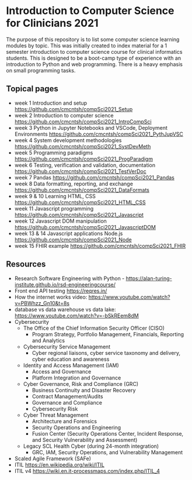 # Introduction to Computer Science for Clinicians 2021

The purpose of this repository is to list some computer science learning modules by topic. This was initially created to index material for a 1 semester introduction to computer science course for clinical informatics students. This is designed to be a boot-camp type of experience with an introduction to Python and web programming. There is a heavy emphasis on small programming tasks.

## Topical pages

* week 1 Introduction and setup https://github.com/cmcntsh/compSci2021_Setup
* week 2 Introduction to computer science https://github.com/cmcntsh/compSci2021_IntroCompSci
* week 3 Python in Jupyter Notebooks and VSCode, Deployment Environments https://github.com/cmcntsh/compSci2021_PythJupVSC
* week 4 System development methodologies https://github.com/cmcntsh/compSci2021_SystDevMeth
* week 5 Programming paradigms https://github.com/cmcntsh/compSci2021_ProgParadigm
* week 6 Testing, verification and validation, documentation https://github.com/cmcntsh/compSci2021_TestVerDoc
* week 7 Pandas https://github.com/cmcntsh/compSci2021_Pandas
* week 8 Data formatting, reporting, and exchange https://github.com/cmcntsh/compSci2021_DataFormats
* week 9 & 10 Learning HTML, CSS https://github.com/cmcntsh/compSci2021_HTML_CSS
* week 11 Javascript programming https://github.com/cmcntsh/compSci2021_Javascript
* week 12 Javascript DOM manipulation https://github.com/cmcntsh/compSci2021_JavascriptDOM
* week 13 & 14 Javascript applications Node.js https://github.com/cmcntsh/compSci2021_Node
* week 15 FHIR example https://github.com/cmcntsh/compSci2021_FHIR

## Resources

* Research Software Engineering with Python - https://alan-turing-institute.github.io/rsd-engineeringcourse/
* Front end API testing https://reqres.in/
* How the internet works video: https://www.youtube.com/watch?v=PBWhzz_Gn10&t=8s
* database vs data warehouse vs data lake: https://www.youtube.com/watch?v=-bSkREem8dM
* Cybersecurity
  * The Office of the Chief Information Security Officer (CISO)
    * Program Strategy, Portfolio Management, Financials, Reporting and Analytics
  * Cybersecurity Service Management
    * Cyber regional liaisons, cyber service taxonomy and delivery, cyber education and awareness
  * Identity and Access Management (IAM)
    * Access and Governance
    * Platform Integration and Governance
  * Cyber Governance, Risk and Compliance (GRC)
    * Business Continuity and Disaster Recovery
    * Contract Management/Audits
    * Governance and Compliance
    * Cybersecurity Risk
  * Cyber Threat Management
    * Architecture and Forensics
    * Security Operations and Engineering
    * Fusion Center (Security Operations Center, Incident Response, and Security Vulnerability and Assessment)
  * Legacy SCL Health Cyber (during 24-month integration)
    * GRC, IAM, Security Operations, and Vulnerability Management
* Scaled Agile Framework (SAFe)
* ITIL https://en.wikipedia.org/wiki/ITIL
* ITIL v4 https://wiki.en.it-processmaps.com/index.php/ITIL_4
